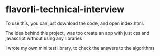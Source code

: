 # flavorli-technical-interview

To use this, you can just download the code, and open index.html.

The idea behind this project, was too create an app with just css and javascript without using any libraries

I wrote my own mini test library, to check the answers to the algorithms
